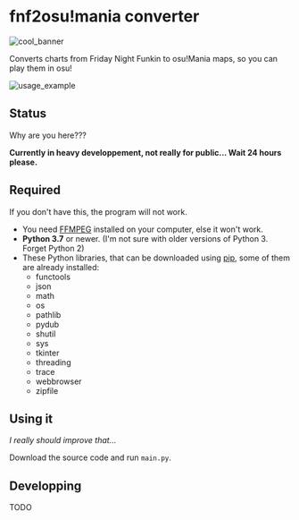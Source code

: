 # fnf2osu!mania converter

![cool_banner](https://user-images.githubusercontent.com/57914482/130650455-669ce1ab-e397-47ab-bf8e-7bd2493cecb9.jpg)

Converts charts from Friday Night Funkin to osu!Mania maps, so you can play them in osu!

![usage_example](https://user-images.githubusercontent.com/57914482/130650521-66264c5a-c365-4f89-a630-4cd5be4133db.JPG)

## Status
Why are you here???

**Currently in heavy developpement, not really for public... Wait 24 hours please.**

## Required
If you don't have this, the program will not work.
* You need [FFMPEG](https://www.ffmpeg.org/) installed on your computer, else it won't work.
* **Python 3.7** or newer. (I'm not sure with older versions of Python 3. Forget Python 2)
* These Python libraries, that can be downloaded using [pip](https://docs.python.org/fr/3.6/installing/index.html), some of them are already installed:
    * functools
    * json
    * math
    * os
    * pathlib
    * pydub
    * shutil
    * sys
    * tkinter
    * threading
    * trace
    * webbrowser
    * zipfile

## Using it
*I really should improve that...*

Download the source code and run `main.py`.

## Developping
TODO
